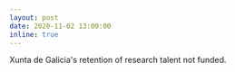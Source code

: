 ```yaml
---
layout: post
date: 2020-11-02 13:00:00
inline: true
---
```


Xunta de Galicia's retention of research talent not funded.
